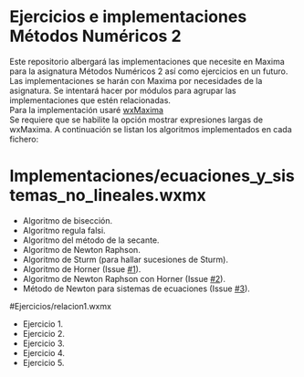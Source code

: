 # Ejercicios e implementaciones Métodos Numéricos 2
Este repositorio albergará las implementaciones que necesite en Maxima para la asignatura Métodos Numéricos 2 así como ejercicios en un futuro.  
Las implementaciones se harán con Maxima por necesidades de la asignatura. Se intentará hacer por módulos para agrupar las implementaciones que estén relacionadas.  
Para la implementación usaré [wxMaxima](https://github.com/andrejv/wxmaxima)  
Se requiere que se habilite la opción mostrar expresiones largas de wxMaxima.
A continuación se listan los algoritmos implementados en cada fichero:  

# Implementaciones/ecuaciones_y_sistemas_no_lineales.wxmx
- Algoritmo de bisección.
- Algoritmo regula falsi.
- Algoritmo del método de la secante.
- Algoritmo de Newton Raphson.
- Algoritmo de Sturm (para hallar sucesiones de Sturm).
- Algoritmo de Horner (Issue [#1](https://github.com/nacheteam/Ejercicios-e-implementaciones-Metodos-numericos-2-/issues/1)).
- Algoritmo de Newton Raphson con Horner (Issue [#2](https://github.com/nacheteam/Ejercicios-e-implementaciones-Metodos-numericos-2-/issues/2)).
- Método de Newton para sistemas de ecuaciones (Issue [#3](https://github.com/nacheteam/Ejercicios-e-implementaciones-Metodos-numericos-2-/issues/3)).

#Ejercicios/relacion1.wxmx  
- Ejercicio 1.
- Ejercicio 2.
- Ejercicio 3.
- Ejercicio 4.
- Ejercicio 5.
